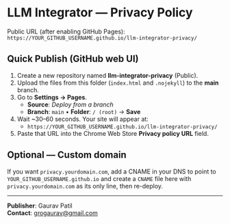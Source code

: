 # LLM Integrator — Privacy Policy

Public URL (after enabling GitHub Pages): `https://YOUR_GITHUB_USERNAME.github.io/llm-integrator-privacy/`

## Quick Publish (GitHub web UI)
1. Create a new repository named **llm-integrator-privacy** (Public).
2. Upload the files from this folder (`index.html` and `.nojekyll`) to the **main** branch.
3. Go to **Settings → Pages**.
   - **Source**: *Deploy from a branch*
   - **Branch**: `main` • **Folder**: `/ (root)` → **Save**
4. Wait ~30–60 seconds. Your site will appear at:
   - `https://YOUR_GITHUB_USERNAME.github.io/llm-integrator-privacy/`
5. Paste that URL into the Chrome Web Store **Privacy policy URL** field.

## Optional — Custom domain
If you want `privacy.yourdomain.com`, add a CNAME in your DNS to point to `YOUR_GITHUB_USERNAME.github.io` and create a `CNAME` file here with `privacy.yourdomain.com` as its only line, then re-deploy.

---

**Publisher**: Gaurav Patil  
**Contact**: grogaurav@gmail.com
